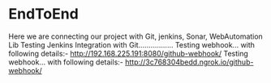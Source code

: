 # EndToEnd
Here we are connecting our  project with Git, jenkins, Sonar, WebAutomation Lib
Testing Jenkins Integration with Git.................
Testing webhook... with following  details:- http://192.168.225.191:8080/github-webhook/
Testing webhook... with following  details:- http://3c768304bedd.ngrok.io/github-webhook/
